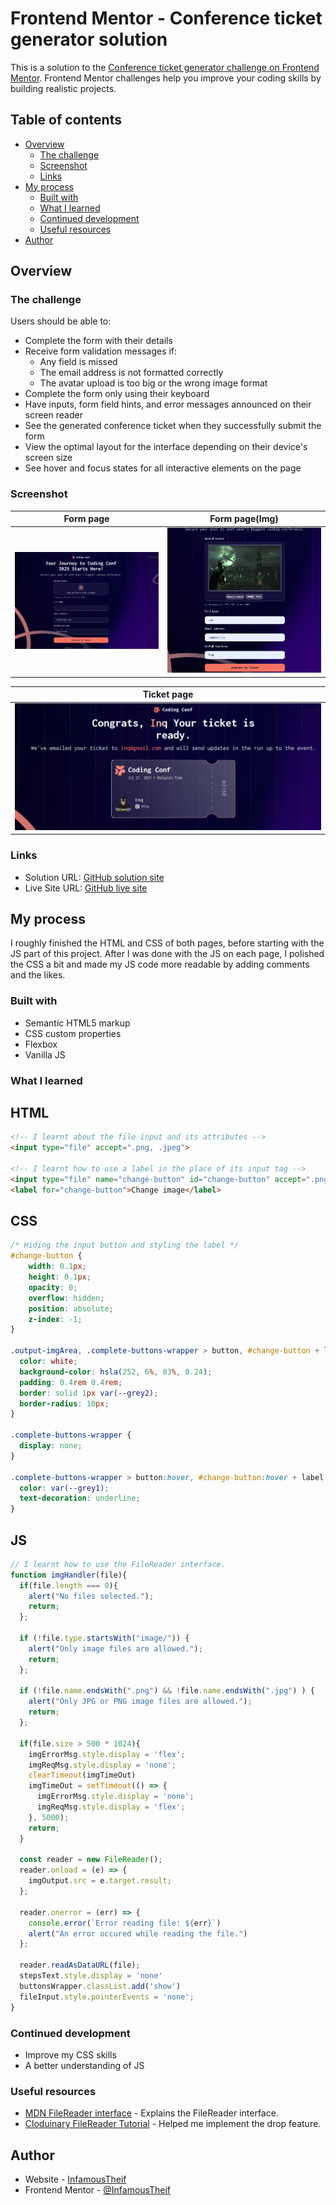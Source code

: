 # Frontend Mentor - Conference ticket generator solution

This is a solution to the [Conference ticket generator challenge on Frontend Mentor](https://www.frontendmentor.io/challenges/conference-ticket-generator-oq5gFIU12w). Frontend Mentor challenges help you improve your coding skills by building realistic projects. 

## Table of contents

- [Overview](#overview)
  - [The challenge](#the-challenge)
  - [Screenshot](#screenshot)
  - [Links](#links)
- [My process](#my-process)
  - [Built with](#built-with)
  - [What I learned](#what-i-learned)
  - [Continued development](#continued-development)
  - [Useful resources](#useful-resources)
- [Author](#author)

## Overview

### The challenge

Users should be able to:

- Complete the form with their details
- Receive form validation messages if:
  - Any field is missed
  - The email address is not formatted correctly
  - The avatar upload is too big or the wrong image format
- Complete the form only using their keyboard
- Have inputs, form field hints, and error messages announced on their screen reader
- See the generated conference ticket when they successfully submit the form
- View the optimal layout for the interface depending on their device's screen size
- See hover and focus states for all interactive elements on the page

### Screenshot

| Form page | Form page(Img) |
| --------- | -------------- |
| ![Form page](/assets/screenshots/form%20page.png) | ![Form page](/assets/screenshots/fom%20page-image.png) |

| Ticket page |
| ----------- |
| ![Form page](/assets/screenshots/ticket%20page.png) |

### Links

- Solution URL: [GitHub solution site](https://github.com/InfamousTheif/Conference-Ticket-Generator/tree/main)
- Live Site URL: [GitHub live site](https://infamoustheif.github.io/Conference-Ticket-Generator/)

## My process
I roughly finished the HTML and CSS of both pages, before starting with the JS part of this project. After I was done with the JS on each page, I polished the CSS a bit and made my JS code more readable by adding comments and the likes.

### Built with

- Semantic HTML5 markup
- CSS custom properties
- Flexbox
- Vanilla JS


### What I learned

## HTML
```html
<!-- I learnt about the file input and its attributes -->
<input type="file" accept=".png, .jpeg">

<!-- I learnt how to use a label in the place of its input tag -->
<input type="file" name="change-button" id="change-button" accept=".png, .jpg, .jpeg">
<label for="change-button">Change image</label>
```
## CSS
```css
/* Hiding the input button and styling the label */
#change-button {
	width: 0.1px;
	height: 0.1px;
	opacity: 0;
	overflow: hidden;
	position: absolute;
	z-index: -1;
} 

.output-imgArea, .complete-buttons-wrapper > button, #change-button + label {
  color: white;       
  background-color: hsla(252, 6%, 83%, 0.24);
  padding: 0.4rem 0.4rem;
  border: solid 1px var(--grey2);
  border-radius: 10px;
}

.complete-buttons-wrapper {
  display: none;
}

.complete-buttons-wrapper > button:hover, #change-button:hover + label {
  color: var(--grey1);
  text-decoration: underline;
}
```
## JS
```js
// I learnt how to use the FileReader interface.
function imgHandler(file){
  if(file.length === 0){
    alert("No files selected.");
    return;
  };

  if (!file.type.startsWith("image/")) {
    alert("Only image files are allowed.");
    return;
  };

  if (!file.name.endsWith(".png") && !file.name.endsWith(".jpg") ) {
    alert("Only JPG or PNG image files are allowed.");
    return;
  };

  if(file.size > 500 * 1024){
    imgErrorMsg.style.display = 'flex';
    imgReqMsg.style.display = 'none';
    clearTimeout(imgTimeOut)
    imgTimeOut = setTimeout(() => {
      imgErrorMsg.style.display = 'none';
      imgReqMsg.style.display = 'flex';
    }, 5000);
    return;
  }

  const reader = new FileReader();
  reader.onload = (e) => {
    imgOutput.src = e.target.result;
  };

  reader.onerror = (err) => {
    console.error(`Error reading file: ${err}`)
    alert("An error occured while reading the file.")
  };

  reader.readAsDataURL(file);
  stepsText.style.display = 'none'
  buttonsWrapper.classList.add('show')
  fileInput.style.pointerEvents = 'none';
}
```

### Continued development

- Improve my CSS skills
- A better understanding of JS

### Useful resources

- [MDN FileReader interface](https://developer.mozilla.org/en-US/docs/Web/API/FileReader) - 
  Explains the FileReader interface.
- [Cloduinary FileReader Tutorial](https://cloudinary.com/guides/front-end-development/building-an-image-upload-feature-with-javascript) - Helped me implement the drop feature.

## Author

- Website - [InfamousTheif](https://www.your-site.com)
- Frontend Mentor - [@InfamousTheif](https://www.frontendmentor.io/profile/InfamousTheif)
